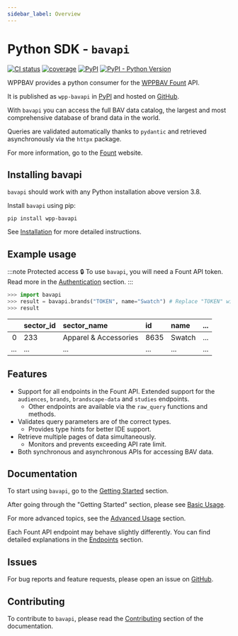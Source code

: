 ```yaml
---
sidebar_label: Overview
---
```


# Python SDK - `bavapi`

[![CI status](https://github.com/wppbav/bavapi-sdk-python/actions/workflows/ci.yml/badge.svg)](https://github.com/wppbav/bavapi-sdk-python/actions/workflows/ci.yml)
[![coverage](https://img.shields.io/endpoint?url=https://gist.githubusercontent.com/nachomaiz/32196acdc05431cd2bc7a8c73a587a8d/raw/covbadge.json)](https://github.com/wppbav/bavapi-sdk-python/actions/workflows/ci.yml)
[![PyPI](https://img.shields.io/pypi/v/wpp-bavapi)](https://pypi.org/project/wpp-bavapi/)
[![PyPI - Python Version](https://img.shields.io/pypi/pyversions/wpp-bavapi)
](https://pypi.org/project/wpp-bavapi/)

WPPBAV provides a python consumer for the [WPPBAV Fount](https://fount.wppbav.com) API.

It is published as `wpp-bavapi` in [PyPI](https://pypi.org/project/wpp-bavapi/) and hosted on [GitHub](https://github.com/wppbav/bavapi-sdk-python/).

With `bavapi` you can access the full BAV data catalog, the largest and most comprehensive database of brand data in the world.

Queries are validated automatically thanks to `pydantic` and retrieved asynchronously via the `httpx` package.

For more information, go to the [Fount](https://fount.wppbav.com) website.

## Installing bavapi

`bavapi` should work with any Python installation above version 3.8.

Install `bavapi` using pip:

```prompt
pip install wpp-bavapi
```

See [Installation](getting-started/installation.md) for more detailed instructions.

## Example usage

:::note Protected access
:lock: To use `bavapi`, you will need a Fount API token. Read more in the [Authentication](getting-started/authentication.md) section.
:::

```py
>>> import bavapi
>>> result = bavapi.brands("TOKEN", name="Swatch") # Replace "TOKEN" with your token.
>>> result
```

|   | sector_id| sector_name           | id     | name   |...|
|--:|:---------|:----------------------|:-------|:-------|:--|
| 0 | 233      | Apparel & Accessories | 8635   | Swatch |...|
|...|...       |...                    |...     |...     |...|

## Features

- Support for all endpoints in the Fount API. Extended support for the `audiences`, `brands`, `brandscape-data` and `studies` endpoints.
  - Other endpoints are available via the `raw_query` functions and methods.
- Validates query parameters are of the correct types.
  - Provides type hints for better IDE support.
- Retrieve multiple pages of data simultaneously.
  - Monitors and prevents exceeding API rate limit.
- Both synchronous and asynchronous APIs for accessing BAV data.

## Documentation

To start using `bavapi`, go to the [Getting Started](getting-started/authentication.md) section.

After going through the "Getting Started" section, please see [Basic Usage](usage/basic.md).

For more advanced topics, see the [Advanced Usage](usage/advanced.md) section.

Each Fount API endpoint may behave slightly differently. You can find detailed explanations in the [Endpoints](python/endpoints/) section.

## Issues

For bug reports and feature requests, please open an issue on [GitHub](https://github.com/wppbav/bavapi-sdk-python/issues/).

## Contributing

To contribute to `bavapi`, please read the [Contributing](contributing.md) section of the documentation.

